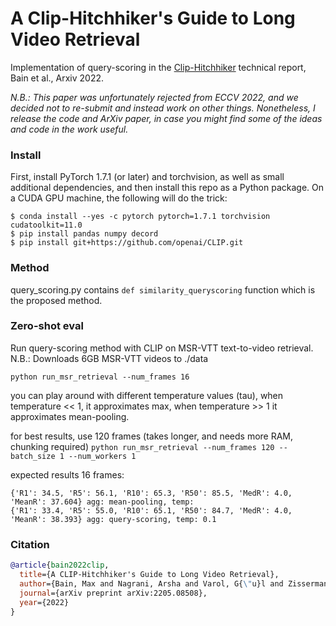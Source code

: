 # A Clip-Hitchhiker's Guide to Long Video Retrieval

Implementation of query-scoring in the [Clip-Hitchhiker](https://arxiv.org/abs/2205.08508) technical report, Bain et al., Arxiv 2022.


*N.B.: This paper was unfortunately rejected from ECCV 2022, and we decided not to re-submit and instead work on other things. Nonetheless, I release the code and ArXiv paper, in case you might find some of the ideas and code in the work useful.*


### Install

First, install PyTorch 1.7.1 (or later) and torchvision, as well as small additional dependencies, and then install this repo as a Python package. On a CUDA GPU machine, the following will do the trick:

```
$ conda install --yes -c pytorch pytorch=1.7.1 torchvision cudatoolkit=11.0
$ pip install pandas numpy decord
$ pip install git+https://github.com/openai/CLIP.git
```
### Method
query_scoring.py contains `def similarity_queryscoring` function which is the proposed method.


### Zero-shot eval
Run query-scoring method with CLIP on MSR-VTT text-to-video retrieval.
N.B.: Downloads 6GB MSR-VTT videos to ./data

`python run_msr_retrieval --num_frames 16`

you can play around with different temperature values (tau), when temperature << 1, it approximates max, when temperature >> 1 it approximates mean-pooling.

for best results, use 120 frames (takes longer, and needs more RAM, chunking required)
`python run_msr_retrieval --num_frames 120 --batch_size 1 --num_workers 1`

expected results 16 frames:

```
{'R1': 34.5, 'R5': 56.1, 'R10': 65.3, 'R50': 85.5, 'MedR': 4.0, 'MeanR': 37.604} agg: mean-pooling, temp:
{'R1': 33.4, 'R5': 55.0, 'R10': 65.1, 'R50': 84.7, 'MedR': 4.0, 'MeanR': 38.393} agg: query-scoring, temp: 0.1
```



### Citation

```bibtex
@article{bain2022clip,
  title={A CLIP-Hitchhiker's Guide to Long Video Retrieval},
  author={Bain, Max and Nagrani, Arsha and Varol, G{\"u}l and Zisserman, Andrew},
  journal={arXiv preprint arXiv:2205.08508},
  year={2022}
}
```

